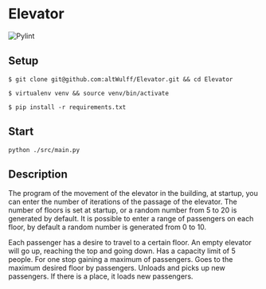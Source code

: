 # Elevator
![Pylint](https://github.com/altWulff/Elevator/actions/workflows/pylint.yml/badge.svg)

## Setup

`$ git clone git@github.com:altWulff/Elevator.git && cd Elevator`

`$ virtualenv venv && source venv/bin/activate`

`$ pip install -r requirements.txt`

## Start
`python ./src/main.py`

## Description
The program of the movement of the elevator in the building, at startup, you can enter the number of iterations of the passage of the elevator.
The number of floors is set at startup, or a random number from 5 to 20 is generated by default.
It is possible to enter a range of passengers on each floor, by default a random number is generated from 0 to 10.

Each passenger has a desire to travel to a certain floor.
An empty elevator will go up, reaching the top and going down.
Has a capacity limit of 5 people. For one stop gaining a maximum of passengers.
Goes to the maximum desired floor by passengers. Unloads and picks up new passengers.
If there is a place, it loads new passengers.
